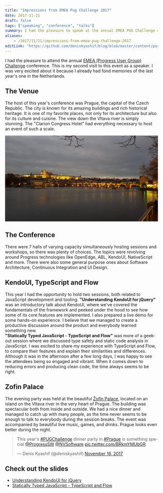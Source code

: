 ```yaml
---
title: "Impressions from EMEA Pug Challenge 2017"
date: 2017-11-21
draft: false
tags: ["speaking", "conference", "talks"]
summary: I had the pleasure to speak at the annual EMEA PUG Challenge conference in Prague. This is my second visit to this event. I was very excited about it because I already had fond memories of the last year's one in the Netherlands.
aliases:
    - /2017/11/21/impressions-from-emea-pug-challenge-2017
editLink: "https://github.com/deniskyashif/blog/blob/master/content/posts/2017-11-21-pug-challenge-2017.md"
---
```


I had the pleasure to attend the annual [EMEA (Progress User Group) Challenge](http://www.pugchallenge.eu/) conference. This is my second visit to this event as a speaker. I was very excited about it because I already had fond memories of the last year's one in the Netherlands.

## The Venue

The host of this year's conference was Prague, the capital of the Czech Republic. The city is known for its amazing buildings and rich historical heritage. It is one of my favorite places, not only for its architecture but also for its culture and cuisine. The view down the Vltava river is simply stunning. The "Clarion Congress Hotel" had everything necessary to host an event of such a scale. 

![The Venue](/images/posts/2017-11-21-emeapug/prague.jpg "Prague")

## The Conference

There were 7 halls of varying capacity simultaneously hosting sessions and workshops, so there was plenty of choices. The topics were revolving around Progress technologies like OpenEdge, ABL, KendoUI, NativeScript and more. There were also some general purpose ones about Software Architecture, Continuous Integration and UI Design.

## KendoUI, TypeScript and Flow

This year I had the opportunity to hold two sessions, both related to JavaScript development and tooling.
**"Understanding KendoUI for jQuery"** was an introductory talk about KendoUI, where we've covered the fundamentals of the framework and peeked under the hood to see how some of its core features are implemented. I also prepared a live demo for some hands-on experience. I believe that we managed to create a productive discussion around the product and everybody learned something new.  
**"Statically Typed JavaScript - TypeScript and Flow"** was more of a geek-out session where we discussed type safety and static code analysis in JavaScript. I was excited to share my experience with TypeScript and Flow, to compare their features and explain their similarities and differences. Although it was in the afternoon after a few long days, I was happy to see the attendees being so engaged and vibrant. When it comes down to reducing errors and producing clean code, the time always seems to be right. 

## Zofin Palace

The evening party was held at the beautiful [Žofín Palace](https://en.wikipedia.org/wiki/%C5%BDof%C3%ADn_Palace), located on an island on the Vltava river in the very heart of Prague. The building was spectacular both from inside and outside. We had a nice dinner and managed to catch up with many people, as the time never seems to be enough to talk to everybody during the session breaks. The event was accompanied by beautiful live music, games, and drinks. Prague looks even better during the night. 

<blockquote class="twitter-tweet" data-lang="en"><p lang="en" dir="ltr">This year&#39;s <a href="https://twitter.com/hashtag/PUGChallenge?src=hash&amp;ref_src=twsrc%5Etfw">#PUGChallenge</a> dinner party in <a href="https://twitter.com/hashtag/Prague?src=hash&amp;ref_src=twsrc%5Etfw">#Prague</a> is something special <a href="https://twitter.com/ProgressSW?ref_src=twsrc%5Etfw">@ProgressSW</a> <a href="https://twitter.com/NVSoftware?ref_src=twsrc%5Etfw">@NVSoftware</a> <a href="https://t.co/BRkmYMUbGR">pic.twitter.com/BRkmYMUbGR</a></p>&mdash; Denis Kyashif (@deniskyashif) <a href="https://twitter.com/deniskyashif/status/931271907378425861?ref_src=twsrc%5Etfw">November 16, 2017</a></blockquote>
<script async src="https://platform.twitter.com/widgets.js" charset="utf-8"></script>

## Check out the slides

* [Understanding KendoUI for jQuery](https://speakerdeck.com/deniskyashif/understanding-kendo-ui-for-jquery)
* [Statically Typed JavaScript - TypeScript and Flow](https://speakerdeck.com/deniskyashif/statically-typed-javascript)
